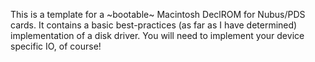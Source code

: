 This is a template for a ~bootable~ Macintosh DeclROM for Nubus/PDS cards.
It contains a basic best-practices (as far as I have determined) implementation of a disk driver.
You will need to implement your device specific IO, of course!
